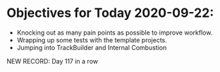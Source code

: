 # Objectives for Today 2020-09-22:

- Knocking out as many pain points as possible to improve workflow.
- Wrapping up some tests with the template projects.
- Jumping into TrackBuilder and Internal Combustion

NEW RECORD: Day 117 in a row
